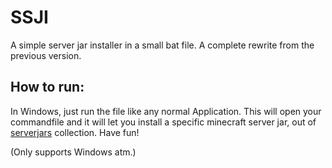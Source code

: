 # SSJI
A simple server jar installer in a small bat file.
A complete rewrite from the previous version.

## How to run:
In Windows, just run the file like any normal Application. This will open your commandfile and it will let you install a specific minecraft server jar, out of [serverjars](https://serverjars.com/#servers) collection.
Have fun!

(Only supports Windows atm.)